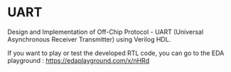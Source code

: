 # UART
Design and Implementation of Off-Chip Protocol - UART (Universal Asynchronous Receiver Transmitter) using Verilog HDL.

If you want to play or test the developed RTL code, you can go to the EDA playground : https://edaplayground.com/x/nHRd
